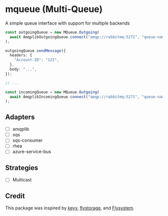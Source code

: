 # mqueue (Multi-Queue)

A simple queue interface with support for multiple backends

```ts
const outgoingQueue = new MQueue.Outgoing(
  await AmqplibOutgoingQueue.connect("amqp://rabbitmq:5271", "queue-name"),
);

outgoingQueue.sendMessage({
  headers: {
    "Account-ID": "123",
  },
  body: "...",
});

// ...

const incomingQueue = new MQueue.Outgoing(
  await AmqplibIncomingQueue.connect("amqp://rabbitmq:5271", "queue-name"),
);
```

## Adapters

- [ ] amqplib
- [ ] sqs
- [ ] sqs-consumer
- [ ] rhea
- [ ] azure-service-bus

## Strategies

- [ ] Multicast

## Credit

This package was inspired by [keyv](https://github.com/jaredwray/keyv),
[flystorage](https://github.com/duna-oss/flystorage), and
[Flysystem](https://flysystem.thephpleague.com).
